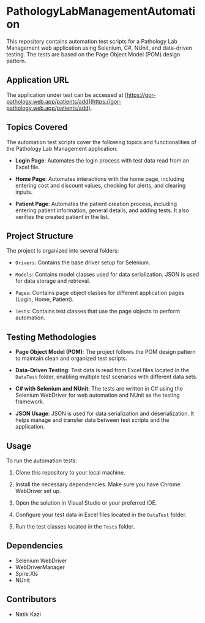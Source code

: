 # PathologyLabManagementAutomation

This repository contains automation test scripts for a Pathology Lab Management web application using Selenium, C#, NUnit, and data-driven testing. The tests are based on the Page Object Model (POM) design pattern.

## Application URL

The application under test can be accessed at [https://gor-pathology.web.app/patients/add](https://gor-pathology.web.app/patients/add).

## Topics Covered

The automation test scripts cover the following topics and functionalities of the Pathology Lab Management application:

- **Login Page**: Automates the login process with test data read from an Excel file.

- **Home Page**: Automates interactions with the home page, including entering cost and discount values, checking for alerts, and clearing inputs.

- **Patient Page**: Automates the patient creation process, including entering patient information, general details, and adding tests. It also verifies the created patient in the list.

## Project Structure

The project is organized into several folders:

- `Drivers`: Contains the base driver setup for Selenium.

- `Models`: Contains model classes used for data serialization. JSON is used for data storage and retrieval.

- `Pages`: Contains page object classes for different application pages (Login, Home, Patient).

- `Tests`: Contains test classes that use the page objects to perform automation.

## Testing Methodologies

- **Page Object Model (POM)**: The project follows the POM design pattern to maintain clean and organized test scripts.

- **Data-Driven Testing**: Test data is read from Excel files located in the `DataTest` folder, enabling multiple test scenarios with different data sets.

- **C# with Selenium and NUnit**: The tests are written in C# using the Selenium WebDriver for web automation and NUnit as the testing framework.

- **JSON Usage**: JSON is used for data serialization and deserialization. It helps manage and transfer data between test scripts and the application.

## Usage

To run the automation tests:

1. Clone this repository to your local machine.

2. Install the necessary dependencies. Make sure you have Chrome WebDriver set up.

3. Open the solution in Visual Studio or your preferred IDE.

4. Configure your test data in Excel files located in the `DataTest` folder.

5. Run the test classes located in the `Tests` folder.

## Dependencies

- Selenium WebDriver
- WebDriverManager
- Spire.Xls
- NUnit

## Contributors

- Natik Kazi

